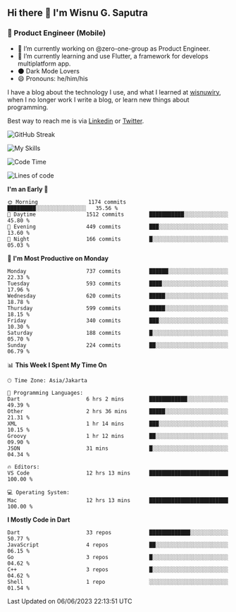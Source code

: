 ## Hi there 👋 I'm Wisnu G. Saputra

### :mobile_phone_off: Product Engineer (Mobile)

- 🔭 I’m currently working on @zero-one-group as Product Engineer.
- 🌱 I’m currently learning and use Flutter, a framework for develops multiplatform app.
- 🌑 Dark Mode Lovers
- 😄 Pronouns: he/him/his

I have a blog about the technology I use, and what I learned at [wisnuwiry](https://wisnuwiry.space/), when I no longer work I write a blog, or learn new things about programming.

Best way to reach me is via [Linkedin](https://www.linkedin.com/in/wisnu-saputra/) or [Twitter](https://twitter.com/wisnuwiry).

![GitHub Streak](https://streak-stats.demolab.com?user=wisnuwiry&theme=dark&hide_border=true)

![My Skills](https://skillicons.dev/icons?i=dart,flutter,kotlin,swift,go,js,css,neovim,git,linux&perline=5)

<!--START_SECTION:waka-->
![Code Time](http://img.shields.io/badge/Code%20Time-501%20hrs%2021%20mins-blue)

![Lines of code](https://img.shields.io/badge/From%20Hello%20World%20I%27ve%20Written-4.6%20million%20lines%20of%20code-blue)

**I'm an Early 🐤** 

```text
🌞 Morning                1174 commits        █████████░░░░░░░░░░░░░░░░   35.56 % 
🌆 Daytime                1512 commits        ███████████░░░░░░░░░░░░░░   45.80 % 
🌃 Evening                449 commits         ███░░░░░░░░░░░░░░░░░░░░░░   13.60 % 
🌙 Night                  166 commits         █░░░░░░░░░░░░░░░░░░░░░░░░   05.03 % 
```
📅 **I'm Most Productive on Monday** 

```text
Monday                   737 commits         ██████░░░░░░░░░░░░░░░░░░░   22.33 % 
Tuesday                  593 commits         ████░░░░░░░░░░░░░░░░░░░░░   17.96 % 
Wednesday                620 commits         █████░░░░░░░░░░░░░░░░░░░░   18.78 % 
Thursday                 599 commits         █████░░░░░░░░░░░░░░░░░░░░   18.15 % 
Friday                   340 commits         ███░░░░░░░░░░░░░░░░░░░░░░   10.30 % 
Saturday                 188 commits         █░░░░░░░░░░░░░░░░░░░░░░░░   05.70 % 
Sunday                   224 commits         ██░░░░░░░░░░░░░░░░░░░░░░░   06.79 % 
```


📊 **This Week I Spent My Time On** 

```text
🕑︎ Time Zone: Asia/Jakarta

💬 Programming Languages: 
Dart                     6 hrs 2 mins        ████████████░░░░░░░░░░░░░   49.39 % 
Other                    2 hrs 36 mins       █████░░░░░░░░░░░░░░░░░░░░   21.31 % 
XML                      1 hr 14 mins        ███░░░░░░░░░░░░░░░░░░░░░░   10.15 % 
Groovy                   1 hr 12 mins        ██░░░░░░░░░░░░░░░░░░░░░░░   09.90 % 
JSON                     31 mins             █░░░░░░░░░░░░░░░░░░░░░░░░   04.34 % 

🔥 Editors: 
VS Code                  12 hrs 13 mins      █████████████████████████   100.00 % 

💻 Operating System: 
Mac                      12 hrs 13 mins      █████████████████████████   100.00 % 
```

**I Mostly Code in Dart** 

```text
Dart                     33 repos            █████████████░░░░░░░░░░░░   50.77 % 
JavaScript               4 repos             ██░░░░░░░░░░░░░░░░░░░░░░░   06.15 % 
Go                       3 repos             █░░░░░░░░░░░░░░░░░░░░░░░░   04.62 % 
C++                      3 repos             █░░░░░░░░░░░░░░░░░░░░░░░░   04.62 % 
Shell                    1 repo              ░░░░░░░░░░░░░░░░░░░░░░░░░   01.54 % 
```




 Last Updated on 06/06/2023 22:13:51 UTC
<!--END_SECTION:waka-->
